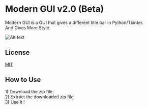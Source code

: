 # Modern GUI v2.0 (Beta)

Modern GUI is a GUI that gives a different title bar in Python/Tkinter.  
And Gives More Style.

![Alt text](https://i.ibb.co/RPvw6pz/Modern-GUI-v2-0-Beta.png "Screenshot of Modern GUI v2.0 (Beta)")

## License
[MIT](https://github.com/sancho1952007/Modern-GUI-v2.0-Beta-/blob/main/LICENCE.txt)

## How to Use
<p>
1) Download the zip file.<br>
2) Extract the downloaded zip file.<br>
3) Use it !<br>
  </p>
